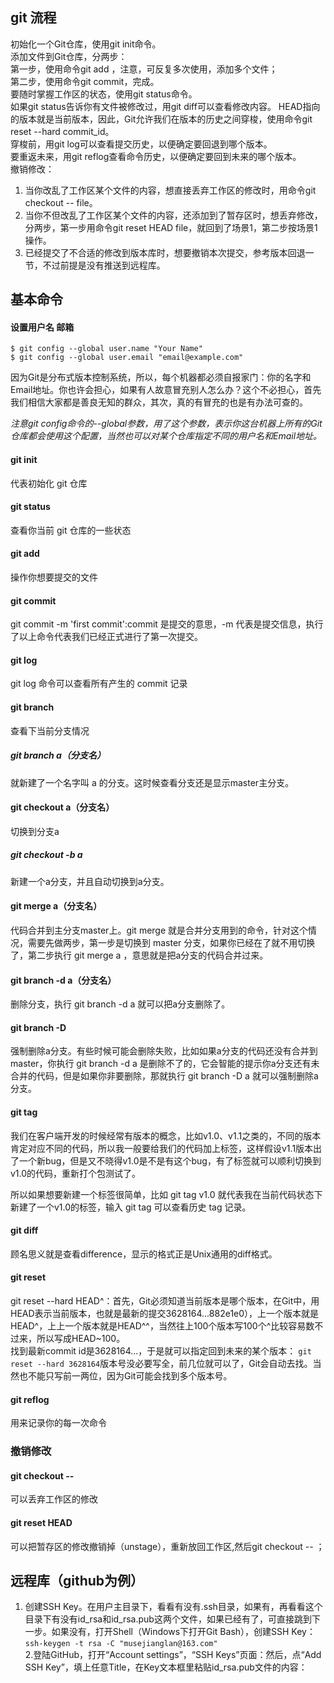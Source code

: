 ## git 流程  
初始化一个Git仓库，使用git init命令。  
添加文件到Git仓库，分两步：  
第一步，使用命令git add <file>，注意，可反复多次使用，添加多个文件；  
第二步，使用命令git commit，完成。  
要随时掌握工作区的状态，使用git status命令。  
如果git status告诉你有文件被修改过，用git diff可以查看修改内容。
HEAD指向的版本就是当前版本，因此，Git允许我们在版本的历史之间穿梭，使用命令git reset --hard commit_id。  
穿梭前，用git log可以查看提交历史，以便确定要回退到哪个版本。  
要重返未来，用git reflog查看命令历史，以便确定要回到未来的哪个版本。  
撤销修改：  
1. 当你改乱了工作区某个文件的内容，想直接丢弃工作区的修改时，用命令git checkout -- file。  
2. 当你不但改乱了工作区某个文件的内容，还添加到了暂存区时，想丢弃修改，分两步，第一步用命令git reset HEAD file，就回到了场景1，第二步按场景1操作。  
3. 已经提交了不合适的修改到版本库时，想要撤销本次提交，参考版本回退一节，不过前提是没有推送到远程库。

## 基本命令

#### 设置用户名 邮箱  
```
$ git config --global user.name "Your Name"
$ git config --global user.email "email@example.com"
```  

因为Git是分布式版本控制系统，所以，每个机器都必须自报家门：你的名字和Email地址。你也许会担心，如果有人故意冒充别人怎么办？这个不必担心，首先我们相信大家都是善良无知的群众，其次，真的有冒充的也是有办法可查的。  

*注意git config命令的--global参数，用了这个参数，表示你这台机器上所有的Git仓库都会使用这个配置，当然也可以对某个仓库指定不同的用户名和Email地址。*

#### git init  
代表初始化 git 仓库  

#### git status  
查看你当前 git 仓库的一些状态  

#### git add <file>  
操作你想要提交的文件  

#### git commit  
git commit -m 'first commit':commit 是提交的意思，-m 代表是提交信息，执行了以上命令代表我们已经正式进行了第一次提交。  

#### git log  
git log 命令可以查看所有产生的 commit 记录  

#### git branch  
查看下当前分支情况  

##### git branch a（分支名）  
就新建了一个名字叫 a 的分支。这时候查看分支还是显示master主分支。  

#### git checkout a（分支名）  
切换到分支a  

##### git checkout -b a  
新建一个a分支，并且自动切换到a分支。  

#### git merge a（分支名）
代码合并到主分支master上。git merge 就是合并分支用到的命令，针对这个情况，需要先做两步，第一步是切换到 master 分支，如果你已经在了就不用切换了，第二步执行 git merge a ，意思就是把a分支的代码合并过来。  

#### git branch -d a（分支名）
删除分支，执行 git branch -d a 就可以把a分支删除了。  

#### git branch -D
强制删除a分支。有些时候可能会删除失败，比如如果a分支的代码还没有合并到master，你执行 git branch -d a 是删除不了的，它会智能的提示你a分支还有未合并的代码，但是如果你非要删除，那就执行 git branch -D a 就可以强制删除a分支。  

#### git tag

我们在客户端开发的时候经常有版本的概念，比如v1.0、v1.1之类的，不同的版本肯定对应不同的代码，所以我一般要给我们的代码加上标签，这样假设v1.1版本出了一个新bug，但是又不晓得v1.0是不是有这个bug，有了标签就可以顺利切换到v1.0的代码，重新打个包测试了。

所以如果想要新建一个标签很简单，比如 git tag v1.0 就代表我在当前代码状态下新建了一个v1.0的标签，输入 git tag 可以查看历史 tag 记录。  

#### git diff  
顾名思义就是查看difference，显示的格式正是Unix通用的diff格式。

#### git reset  
git reset --hard HEAD^：首先，Git必须知道当前版本是哪个版本，在Git中，用HEAD表示当前版本，也就是最新的提交3628164...882e1e0），上一个版本就是HEAD^，上上一个版本就是HEAD^^，当然往上100个版本写100个^比较容易数不过来，所以写成HEAD~100。  
找到最新commit id是3628164...，于是就可以指定回到未来的某个版本：
`git reset --hard 3628164`版本号没必要写全，前几位就可以了，Git会自动去找。当然也不能只写前一两位，因为Git可能会找到多个版本号。  
#### git reflog  
用来记录你的每一次命令

### 撤销修改  
#### git checkout -- <file>  
可以丢弃工作区的修改  

#### git reset HEAD <file>
可以把暂存区的修改撤销掉（unstage），重新放回工作区,然后git checkout -- <file>；


## 远程库（github为例）

1. 创建SSH Key。在用户主目录下，看看有没有.ssh目录，如果有，再看看这个目录下有没有id_rsa和id_rsa.pub这两个文件，如果已经有了，可直接跳到下一步。如果没有，打开Shell（Windows下打开Git Bash），创建SSH Key：`ssh-keygen -t rsa -C "musejianglan@163.com"`  
2.登陆GitHub，打开“Account settings”，“SSH Keys”页面：然后，点“Add SSH Key”，填上任意Title，在Key文本框里粘贴id_rsa.pub文件的内容：
